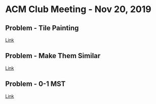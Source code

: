ACM Club Meeting - Nov 20, 2019
===

Problem - Tile Painting
---
[Link](http://codeforces.com/problemset/problem/1243/C)

Problem - Make Them Similar
---
[Link](http://codeforces.com/problemset/problem/1257/F)

Problem - 0-1 MST
---
[Link](http://codeforces.com/problemset/problem/1242/A)


